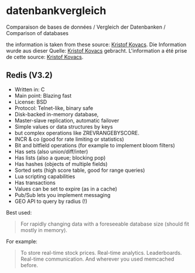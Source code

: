 # datenbankvergleich
Comparaison de bases de données / Vergleich der Datenbanken / Comparison of databases

the information is taken from these source: [Kristof Kovacs](https://kkovacs.eu/cassandra-vs-mongodb-vs-couchdb-vs-redis).
Die Information wurde aus dieser Quelle: [Kristof Kovacs](https://kkovacs.eu/cassandra-vs-mongodb-vs-couchdb-vs-redis) gebracht.
L'information a été prise de cette source: [Kristof Kovacs](https://kkovacs.eu/cassandra-vs-mongodb-vs-couchdb-vs-redis).

## Redis (V3.2)
  
*    Written in: C
*    Main point: Blazing fast
*    License: BSD
*    Protocol: Telnet-like, binary safe
*    Disk-backed in-memory database,
*    Master-slave replication, automatic failover
*    Simple values or data structures by keys
*    but complex operations like ZREVRANGEBYSCORE.
*    INCR & co (good for rate limiting or statistics)
*    Bit and bitfield operations (for example to implement bloom filters)
*    Has sets (also union/diff/inter)
*    Has lists (also a queue; blocking pop)
*    Has hashes (objects of multiple fields)
*    Sorted sets (high score table, good for range queries)
*    Lua scripting capabilities
*    Has transactions
*    Values can be set to expire (as in a cache)
*    Pub/Sub lets you implement messaging
*    GEO API to query by radius (!) 

Best used:
>For rapidly changing data with a foreseeable database size (should fit mostly in memory).

For example:
>To store real-time stock prices. Real-time analytics. Leaderboards. Real-time communication. And wherever you used memcached before. 
